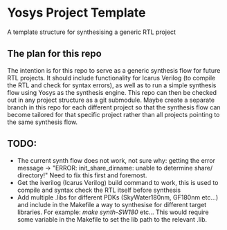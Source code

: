 # Yosys Project Template
A template structure for synthesising a generic RTL project

## The plan for this repo
The intention is for this repo to serve as a generic synthesis flow for future RTL projects. It should include functionality for Icarus Verilog (to compile the RTL and check for syntax errors), as well as to run a simple synthesis flow using Yosys as the synthesis engine. 
This repo can then be checked out in any project structure as a git submodule. Maybe create a separate branch in this repo for each different project so that the synthesis flow can become tailored for that specific project rather than all projects pointing to the same synthesis flow.

## TODO:
- The current synth flow does not work, not sure why: getting the error message -> "ERROR: init_share_dirname: unable to determine share/ directory!" Need to fix this first and foremost.
- Get the iverilog (Icarus Verilog) build command to work, this is used to compile and syntax check the RTL itself before synthesis
- Add multiple .libs for different PDKs (SkyWater180nm, GF180nm etc...) and include in the Makefile a way to synthesise for different target libraries. For example: *make synth-SW180* etc... This would require some variable in the Makefile to set the lib path to the relevant .lib.
